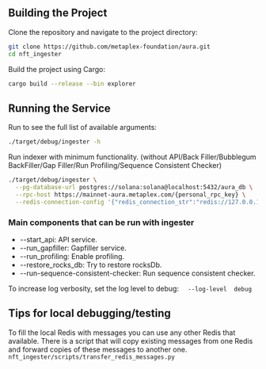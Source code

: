 ## Building the Project

Clone the repository and navigate to the project directory:

```bash
git clone https://github.com/metaplex-foundation/aura.git
cd nft_ingester
```

Build the project using Cargo:

```bash
cargo build --release --bin explorer
```

## Running the Service

Run to see the full list of available arguments:

```bash
./target/debug/ingester -h
```

Run indexer with minimum functionality. (without API/Back Filler/Bubblegum BackFiller/Gap Filler/Run Profiling/Sequence Consistent Checker)

```bash
./target/debug/ingester \
  --pg-database-url postgres://solana:solana@localhost:5432/aura_db \
  --rpc-host https://mainnet-aura.metaplex.com/{personal_rpc_key} \
  --redis-connection-config '{"redis_connection_str":"redis://127.0.0.1:6379/0"}'
```

### Main components that can be run with ingester

* --start_api: API service.
* --run_gapfiller: Gapfiller service.
* --run_profiling: Enable profiling.
* --restore_rocks_db: Try to restore rocksDb.
* --run-sequence-consistent-checker: Run sequence consistent checker.

To increase log verbosity, set the log level to debug:
`  --log-level  debug`


## Tips for local debugging/testing

To fill the local Redis with messages you can use any other Redis that available. 
There is a script that will copy existing messages from one Redis and forward copies of these messages to another one. 
`nft_ingester/scripts/transfer_redis_messages.py`